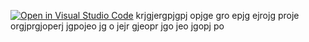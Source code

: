 [![Open in Visual Studio Code](https://classroom.github.com/assets/open-in-vscode-f059dc9a6f8d3a56e377f745f24479a46679e63a5d9fe6f495e02850cd0d8118.svg)](https://classroom.github.com/online_ide?assignment_repo_id=6921127&assignment_repo_type=AssignmentRepo)
krjgjergpjgpj opjge
gro epjg ejrojg
proje orgjprgjoperj jgpojeo
jg
o jejr gjeopr jgo jeo
 jgopj
po
